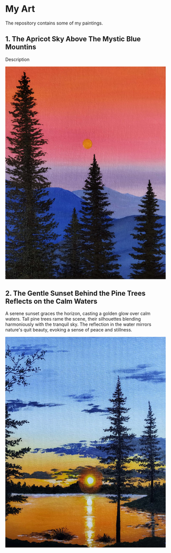 # My Art
The repository contains some of my paintings.

## 1. The Apricot Sky Above The Mystic Blue Mountins

Description

![The Apricot Sky Above The Mystic Blue Mountins](./Apricot-Shade-of-the-Sky.jpg)

## 2. The Gentle Sunset Behind the Pine Trees Reflects on the Calm Waters

A serene sunset graces the horizon, casting a golden glow over calm waters. Tall pine trees rame the scene, their silhouettes blending harmoniously with the tranquil sky. The reflection in the water mirrors nature's quit beauty, evoking a sense of peace and stillness.

![The Gentle Sunset Behind the Pine Trees Reflects on the Calm Waters](./Sunset-Behind-Pines-Reflects-on-Calm-Waters.jpg)
